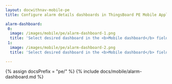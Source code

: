 ```yaml
---
layout: docwithnav-mobile-pe
title: Configure alarm details dashboards in ThingsBoard PE Mobile Application

alarm-dashboard:
 0:
  image: /images/mobile/pe/alarm-dashboard-1.png
  title: 'Select desired dashboard in the <b>Mobile dashboard</b> field'
 1:
  image: /images/mobile/pe/alarm-dashboard-2.png
  title: 'Select desired dashboard in the <b>Mobile dashboard</b> field'

---
```


{% assign docsPrefix = "pe/" %}
{% include docs/mobile/alarm-dashboard.md %}
